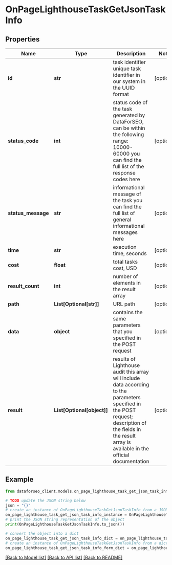 # OnPageLighthouseTaskGetJsonTaskInfo


## Properties

Name | Type | Description | Notes
------------ | ------------- | ------------- | -------------
**id** | **str** | task identifier unique task identifier in our system in the UUID format | [optional] 
**status_code** | **int** | status code of the task generated by DataForSEO, can be within the following range: 10000-60000 you can find the full list of the response codes here | [optional] 
**status_message** | **str** | informational message of the task you can find the full list of general informational messages here | [optional] 
**time** | **str** | execution time, seconds | [optional] 
**cost** | **float** | total tasks cost, USD | [optional] 
**result_count** | **int** | number of elements in the result array | [optional] 
**path** | **List[Optional[str]]** | URL path | [optional] 
**data** | **object** | contains the same parameters that you specified in the POST request | [optional] 
**result** | **List[Optional[object]]** | results of Lighthouse audit this array will include data according to the parameters specified in the POST request; description of the fields in the result array is available in the official documentation | [optional] 

## Example

```python
from dataforseo_client.models.on_page_lighthouse_task_get_json_task_info import OnPageLighthouseTaskGetJsonTaskInfo

# TODO update the JSON string below
json = "{}"
# create an instance of OnPageLighthouseTaskGetJsonTaskInfo from a JSON string
on_page_lighthouse_task_get_json_task_info_instance = OnPageLighthouseTaskGetJsonTaskInfo.from_json(json)
# print the JSON string representation of the object
print(OnPageLighthouseTaskGetJsonTaskInfo.to_json())

# convert the object into a dict
on_page_lighthouse_task_get_json_task_info_dict = on_page_lighthouse_task_get_json_task_info_instance.to_dict()
# create an instance of OnPageLighthouseTaskGetJsonTaskInfo from a dict
on_page_lighthouse_task_get_json_task_info_form_dict = on_page_lighthouse_task_get_json_task_info.from_dict(on_page_lighthouse_task_get_json_task_info_dict)
```
[[Back to Model list]](../README.md#documentation-for-models) [[Back to API list]](../README.md#documentation-for-api-endpoints) [[Back to README]](../README.md)


